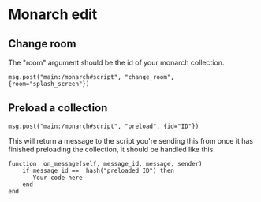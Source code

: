 # Monarch edit

## Change room
The "room" argument should be the id of your monarch collection.

    msg.post("main:/monarch#script", "change_room", {room="splash_screen"})

## Preload a collection

    msg.post("main:/monarch#script", "preload", {id="ID"})
This will return a message to the script you're sending this from once it has finished preloading the collection, it should be handled like this.

    function  on_message(self, message_id, message, sender)
	    if message_id ==  hash("preloaded_ID") then
		-- Your code here
	    end
    end
